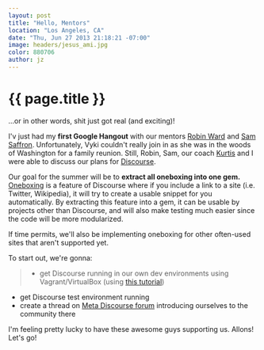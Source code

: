 ```yaml
---
layout: post
title: "Hello, Mentors"
location: "Los Angeles, CA"
date: "Thu, Jun 27 2013 21:18:21 -07:00"
image: headers/jesus_ami.jpg
color: 880706
author: jz
---
```


{{ page.title }}
================

...or in other words, shit just got real (and exciting)!

I'v just had my **first Google Hangout** with our mentors [Robin Ward](http://twitter.com/evil_trout) and [Sam Saffron](http://twitter.com/samsaffron). Unfortunately, Vyki couldn't really join in as she was in the woods of Washington for a family reunion. Still, Robin, Sam, our coach [Kurtis](http://twitter.com/krainboltgreene) and I were able to discuss our plans for [Discourse](http://discourse.org).

Our goal for the summer will be to **extract all oneboxing into one gem.** [Oneboxing](http://meta.discourse.org/t/what-is-a-onebox/4546) is a feature of Discourse where if you include a link to a site (i.e. Twitter, Wikipedia), it will try to create a usable snippet for you automatically. By extracting this feature into a gem, it can be usable by projects other than Discourse, and will also make testing much easier since the code will be more modularized.

If time permits, we'll also be implementing oneboxing for other often-used sites that aren't supported yet.

To start out, we're gonna:
>+ get Discourse running in our own dev environments using Vagrant/VirtualBox (using [this tutorial](http://blog.discourse.org/2013/04/discourse-as-your-first-rails-app/))
+ get Discourse test environment running
+ create a thread on [Meta Discourse forum](http://meta.discourse.org/) introducing ourselves to the community there

I'm feeling pretty lucky to have these awesome guys supporting us. Allons! Let's go!






